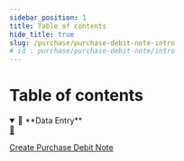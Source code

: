 ```yaml
---
sidebar_position: 1
title: Table of contents
hide_title: true
slug: /purchase/purchase-debit-note-intro 
# id : purchase/purchase-debit-note/intro
---
```


# Table of contents

<details open>
  <summary>📘 **Data Entry**</summary>
  <div class="details-content"> 
  
  <a href="./create-purchase-debit-note" class="card-link" >
     <div class="card3">
       <div class="icon">📄️</div>
         <div class="text">
           <p>Create Purchase Debit Note</p>
         </div>
     </div>
   </a>
   

  </div>
</details>

<!-- <details  class="advanced-details">
  <summary>🚀 **Advanced**</summary>
  <div  class="details-content">
  <a href="./create-invoice" class="card-link" >
    <div class="card3">
      <div class="icon">📄️</div>
        <div class="text">
          <p>Pending</p>
        </div>
    </div>
  </a>

   
  </div>
</details> -->
 
